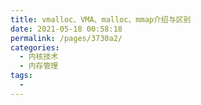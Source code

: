 ```yaml
---
title: vmalloc、VMA、malloc、mmap介绍与区别
date: 2021-05-18 00:58:18
permalink: /pages/3730a2/
categories:
  - 内核技术
  - 内存管理
tags:
  - 
---
```

